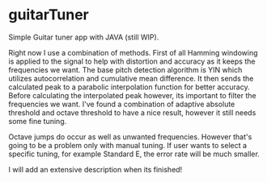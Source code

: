 # guitarTuner
Simple Guitar tuner app with JAVA (still WIP). 

Right now I use a combination of methods. First of all Hamming windowing is applied to the signal to help with distortion and accuracy as it keeps the frequencies we want. The base pitch detection algorithm is YIN which utilizes autocorrelation and cumulative mean difference. It then sends the calculated peak to a parabolic interpolation function for better accuracy. Before calculating the interpolated peak however, its important to filter the frequencies we want. I've found a combination of adaptive absolute threshold and octave threshold to have a nice result, however it still needs some fine tuning.

Octave jumps do occur as well as unwanted frequencies. However that's going to be a problem only with manual tuning. If user wants to select a specific tuning, for example Standard E, the error rate will be much smaller.

I will add an extensive description when its finished!
